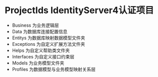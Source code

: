 # ProjectIds IdentityServer4认证项目
- Business 为业务逻辑层
- Data 为数据库连接配置信息
- Entitys 为数据库映射数据模型文件夹
- Exceptions 为自定义扩展方法文件夹
- Helps 为自定义帮助类文件夹
- Interfaces 为自定义接口约束层
- Models 为业务模型文件夹
- Profiles 为数据模型与业务模型映射关系层
